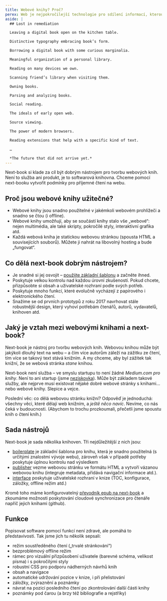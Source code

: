 ```yaml
---
title: Webové knihy? Proč?
perex: Web je nejpokročilejší technologie pro sdílení informací, kterou máme k dispozici. Vydávání knih na webu může odemknout budoucnost knih.
aside: |
  ## Lost in remediation

  Leaving a digital book open on the kitchen table.

  Distinctive typography embracing book’s form.

  Borrowing a digital book with some curious marginalia.

  Meaningful organization of a personal library.

  Reading on many devices we own.

  Scanning friend’s library when visiting them.

  Owning books.

  Parsing and analyzing books. 

  Social reading.

  The ideals of early open web.

  Source viewing.

  The power of modern browsers.

  Reading extensions that help with a specific kind of text.

  …

  *The future that did not arrive yet.*
---
```

Next-book si klade za cíl být dobrým nástrojem pro tvorbu webových knih. Není to služba ani produkt, je to softwarová knihovna. Chceme pomocí next-booku  vytvořit podmínky pro příjemné čtení na webu.

## Proč jsou webové knihy užitečné?

* Webové knihy jsou snadno použitelné v jakémkoli webovém prohlížeči a snadno se čtou (i offline).
* Webové knihy umožňují, aby se součástí knihy stalo vše „webové“: nejen multimédia, ale také skripty, pokročilé styly, interaktivní grafika atd.
* Každá webová kniha je statickou webovou stránkou (spousta HTML a souvisejících souborů). Můžete ji nahrát na libovolný hosting a bude „fungovat“.

## Co dělá next-book dobrým nástrojem?

* Je snadné si jej osvojit –  [použijte základní šablonu][boilerplate] a začněte ihned.
* Poskytuje velkou kontrolu nad každou úrovní zkušeností. Pokud chcete, přizpůsobte si obsah a uživatelské rozhraní podle svých potřeb.
* Poskytuje mnoho funkcí, které evolučně vycházejí z papírového i elektronického čtení.
* Snažíme se od prvních prototypů z roku 2017 navrhovat stále robustnější design, který vyhoví potřebám čtenářů, autorů, vydavatelů, knihoven atd.

## Jaký je vztah mezi webovými knihami a next-book?

Next-book je nástroj pro tvorbu webových knih. Webovou knihou může být jakýkoli dlouhý text na webu – a čím více autorům záleží na zážitku ze čtení, tím více se takový text stává knižním. A my chceme, aby byl zážitek tak knižní, že se webová stránka *stane* knihou.

Next-book není služba – ve smyslu startupu to není žádné *Medium.com pro knihy*. Není to ani startup (jsme [neziskovka](/non-profit/)). Může být základem takové služby, ale nejprve musí existovat nějaké dobré webové stránky s knihami... nebo webové knihy. Slepice a vejce.

Poslední věc: co dělá webovou stránku knižní? Odpověď je jednoduchá: všechny věci, které dělají web knižním, a *ještě něco navíc*. Nevíme, co nás čeká v budoucnosti. (Abychom to trochu prozkoumali, přečetli jsme spoustu knih o čtení knih.)

## Sada nástrojů

Next-book je sada několika knihoven. Tři nejdůležitější z nich jsou:

* [boilerplate] je základní šablona pro knihu, která je snadno použitelná (s určitými znalostmi vývoje webu), zároveň však v případě potřeby poskytuje úplnou kontrolu nad výsledkem
* [publisher] vezme webovou stránku ve formátu HTML a vytvoří vázanou webovou knihu (integruje metadata, přidává navigační informace atd.).
* [interface] poskytuje uživatelské rozhraní v knize (TOC, konfigurace, záložky, offline režim atd.)

Kromě toho máme konfigurovatelný [převodník epub na next-book] a zkoumáme možnosti poskytování cloudové synchronizace pro čtenáře napříč jejich knihami (github).

## Funkce

Popisovat software pomocí funkcí není zdravé, ale pomáhá to představivosti. Tak jsme jich tu několik sepsali:

* režim soustředěného čtení („trvalé stránkování“)
* bezproblémový offline režim
* rámec pro vizuální přizpůsobení uživatele (barevné schéma, velikost písma) i s pokročilými styly
* robustní CSS pro podporu nádherných návrhů knih
* obsah a navigace
* automatické udržování pozice v knize, i při přelistování
* záložky, zvýraznění a poznámky
* návrat na pozici posledního čtení po zkontrolování další části knihy
* poznámky pod čarou (a brzy též bibliografie a rejstříky)


[boilerplate]: http://github.com/next-book/boilerplate/
[publisher]: http://github.com/next-book/publisher/
[interface]: http://github.com/next-book/interface/
[převodník epub na next-book]: https://github.com/next-book/epub2nb
